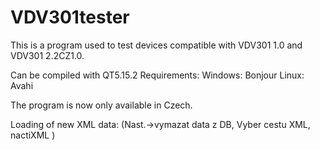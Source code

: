 # VDV301tester

This is a program used to test devices compatible with VDV301 1.0 and VDV301 2.2CZ1.0.

Can be compiled with QT5.15.2
Requirements:
    Windows:
        Bonjour
    Linux:
        Avahi
    
The program is now only available in Czech.

Loading of new XML data:
 (Nast.->vymazat data z DB, Vyber cestu XML, nactiXML  )